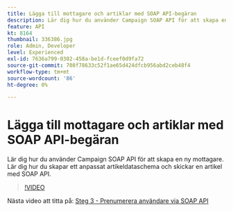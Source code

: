 ```yaml
---
title: Lägga till mottagare och artiklar med SOAP API-begäran
description: Lär dig hur du använder Campaign SOAP API för att skapa en ny mottagare. Lär dig hur du skapar ett anpassat artikeldataschema och skickar en artikel med SOAP API.
feature: API
kt: 8164
thumbnail: 336386.jpg
role: Admin, Developer
level: Experienced
exl-id: 7636a799-0302-458a-be1d-fceef0d9fa72
source-git-commit: 708f78633c52f1ae65d424dfcb956abd2ceb48f4
workflow-type: tm+mt
source-wordcount: '86'
ht-degree: 0%

---
```


# Lägga till mottagare och artiklar med SOAP API-begäran

Lär dig hur du använder Campaign SOAP API för att skapa en ny mottagare. Lär dig hur du skapar ett anpassat artikeldataschema och skickar en artikel med SOAP API.

>[!VIDEO](https://video.tv.adobe.com/v/336386?quality=12)

Nästa video att titta på: [Steg 3 - Prenumerera användare via SOAP API](/help/tutorial-using-soap-apis/subscribe-users-via-soap-api.md)